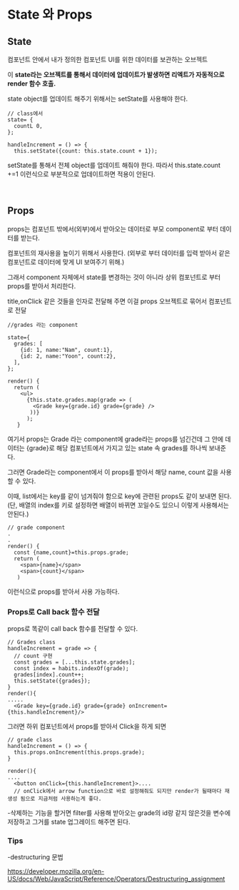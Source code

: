 # State 와 Props

## State

컴포넌트 안에서 내가 정의한 컴포넌트 UI를 위한 데이터를 보관하는 오브젝트

이 **state라는 오브젝트를 통해서 데이터에 업데이트가 발생하면 리엑트가 자동적으로 render 함수 호출.**

state object를 업데이트 해주기 위해서는 setState를 사용해야 한다.

```
// class에서
state= {
  countL 0,
};

handleIncrement = () => {
  this.setState({count: this.state.count + 1});
```
setState를 통해서 전체 object를 업데이트 해줘야 한다. 따라서 this.state.count +=1 이런식으로 부분적으로 업데이트하면 적용이 안된다.

<br>

## Props

props는 컴포넌트 밖에서(외부)에서 받아오는 데이터로 부모 component로 부터 데이터를 받는다.

컴포넌트의 재사용을 높이기 위해서 사용한다. (외부로 부터 데이터를 입력 받아서 같은 컴포넌트로 데이터에 맞게 UI 보여주기 위해.)

그래서 component 자체에서 state를 변경하는 것이 아니라 상위 컴포넌트로 부터 props를 받아서 처리한다.

title,onClick 같은 것들을 인자로 전달해 주면 이걸 props 오브젝트로 묶어서 컴포넌트로 전달

```
//grades 라는 component

state={
  grades: [
    {id: 1, name:"Nam", count:1},
    {id: 2, name:"Yoon", count:2},
  ],
};

render() {
  return (
    <ul>
      {this.state.grades.map(grade => (
        <Grade key={grade.id} grade={grade} />
       ))}
      );
   }
```
여기서 props는 Grade 라는 component에 grade라는 props를 넘긴건데 그 안에 데이터는 {grade}로 해당 컴포넌트에서 가지고 있는 state 속 grades를 하나씩 보내준다.

그러면 Grade라는 component에서 이 props를 받아서 해당 name, count 값을 사용할 수 있다.

이때, list에서는 key를 같이 넘겨줘야 함으로 key에 관련된 props도 같이 보내면 된다.(단, 배열의 index를 키로 설정하면 배열이 바뀌면 꼬일수도 있으니 이렇게 사용해서는 안된다.)

```
// grade component
.
.
render() {
  const {name,count}=this.props.grade;
  return (
    <span>{name}</span>
    <span>{count}</span>
   )
```
이런식으로 props를 받아서 사용 가능하다.
<br>

### Props로 Call back 함수 전달
props로 똑같이 call back 함수를 전달할 수 있다.
```
// Grades class
handleIncrement = grade => {
  // count 구현
  const grades = [...this.state.grades];
  const index = habits.indexOf(grade);
  grades[index].count++;
  this.setState({grades});
}
render(){
.....
  <Grade key={grade.id} grade={grade} onIncrement={this.handleIncrement}/>
```

그러면 하위 컴포넌트에서 props를 받아서 Click을 하게 되면 
```
// grade class
handleIncrement = () => {
  this.props.onIncrement(this.props.grade);
}

render(){
....
  <button onClick={this.handleIncrement}>.... 
  // onClick에서 arrow function으로 바로 설정해줘도 되지만 render가 될때마다 재생성 됨으로 지금처럼 사용하는게 좋다.

```

-삭제하는 기능을 할거면 filter를 사용해 받아오는 grade의 id랑 같지 않은것을 변수에 저장하고 그거를 state 업그레이드 해주면 된다.

### Tips
-destructuring 문법

https://developer.mozilla.org/en-US/docs/Web/JavaScript/Reference/Operators/Destructuring_assignment
<br>
